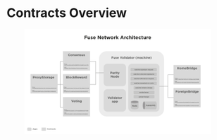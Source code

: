 # Contracts Overview

<figure><img src="../../.gitbook/assets/image (3).png" alt="Besc"><figcaption></figcaption></figure>

